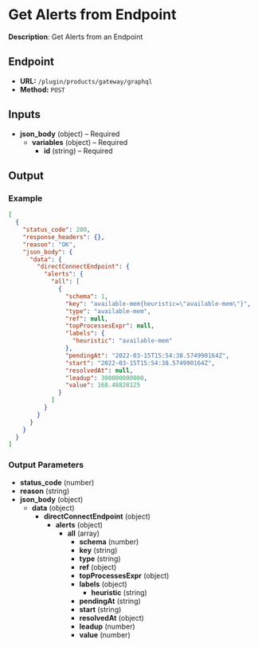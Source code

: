 # Get Alerts from Endpoint

**Description**: Get Alerts from an Endpoint

## Endpoint

- **URL:** `/plugin/products/gateway/graphql`
- **Method:** `POST`
## Inputs

- **json_body** (object) – Required
  - **variables** (object) – Required
    - **id** (string) – Required
## Output

### Example

```json
[
  {
    "status_code": 200,
    "response_headers": {},
    "reason": "OK",
    "json_body": {
      "data": {
        "directConnectEndpoint": {
          "alerts": {
            "all": [
              {
                "schema": 1,
                "key": "available-mem{heuristic=\"available-mem\"}",
                "type": "available-mem",
                "ref": null,
                "topProcessesExpr": null,
                "labels": {
                  "heuristic": "available-mem"
                },
                "pendingAt": "2022-03-15T15:54:38.574990164Z",
                "start": "2022-03-15T15:54:38.574990164Z",
                "resolvedAt": null,
                "leadup": 300000000000,
                "value": 168.48828125
              }
            ]
          }
        }
      }
    }
  }
]
```
### Output Parameters

- **status_code** (number)
- **reason** (string)
- **json_body** (object)
  - **data** (object)
    - **directConnectEndpoint** (object)
      - **alerts** (object)
        - **all** (array)
          - **schema** (number)
          - **key** (string)
          - **type** (string)
          - **ref** (object)
          - **topProcessesExpr** (object)
          - **labels** (object)
            - **heuristic** (string)
          - **pendingAt** (string)
          - **start** (string)
          - **resolvedAt** (object)
          - **leadup** (number)
          - **value** (number)